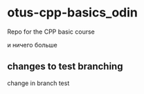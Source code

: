 # otus-cpp-basics_odin
Repo for the CPP basic course


 и ничего больше
 
 changes to test branching
 ---------------------------
 change in branch test